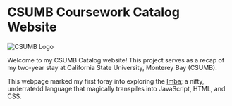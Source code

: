 # CSUMB Coursework Catalog Website

![CSUMB Logo](https://csumb.edu/media/csumb/branding-and-identity/CSUMB-Logo-Color-Variation_Bay-Blue.jpg)

Welcome to my CSUMB Catalog website! This project serves as a recap of my two-year stay at California State University, Monterey Bay (CSUMB).

This webpage marked my first foray into exploring the [Imba](https://imba.io/ "Imba - Programming Language"); a nifty, underratedd language that magically transpiles into JavaScript, HTML, and CSS.

